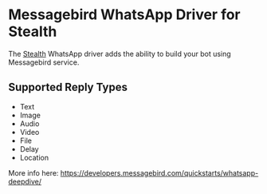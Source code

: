 # Messagebird WhatsApp Driver for Stealth

The [Stealth](https://github.com/hellostealth/stealth) WhatsApp driver adds the ability to build your bot using Messagebird service.

## Supported Reply Types

* Text
* Image
* Audio
* Video
* File
* Delay
* Location

More info here: https://developers.messagebird.com/quickstarts/whatsapp-deepdive/
